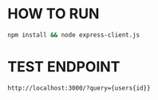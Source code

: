 # HOW TO RUN
```bash
npm install && node express-client.js
```

# TEST ENDPOINT
```bash
http://localhost:3000/?query={users{id}}
```